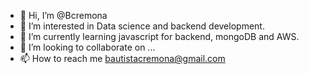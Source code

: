 - 👋 Hi, I’m @Bcremona
- 👀 I’m interested in Data science and backend development. 
- 🌱 I’m currently learning javascript for backend, mongoDB and AWS.
- 💞️ I’m looking to collaborate on ...
- 📫 How to reach me bautistacremona@gmail.com

<!---
Bcremona/Bcremona is a ✨ special ✨ repository because its `README.md` (this file) appears on your GitHub profile.
You can click the Preview link to take a look at your changes.
--->
